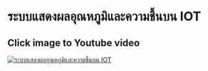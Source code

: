 # ระบบแสดงผลอุณหภูมิและความชื้นบน IOT

## Click image to Youtube video
[![ระบบแสดงผลอุณหภูมิและความชื้นบน IOT](https://github.com/TOEYJIRAKID/SinCos-Wave-IOT/assets/167008371/8c34427e-5737-49ed-acf0-114931a58fff)](https://youtu.be/JuVeQi-1WGI?si=yOko1V3zw-Mg7lHd) 
